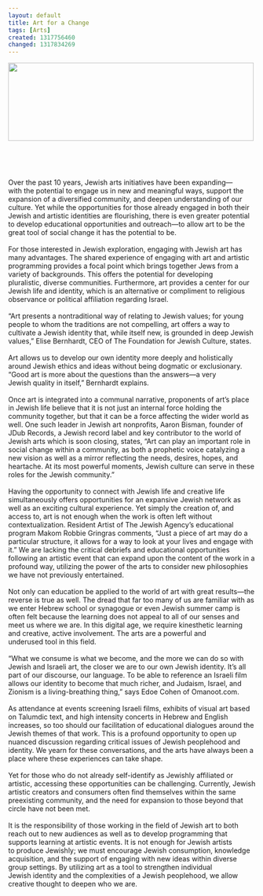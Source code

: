 ```yaml
---
layout: default
title: Art for a Change
tags: [Arts]
created: 1317756460
changed: 1317834269
---
```

<p>
	<img alt="" src="/files/Miriam - Art final.jpg" style="width: 500px; height: 159px; " /></p>
<p>
	&nbsp;</p>
<p>
	&nbsp;</p>
<div>
	Over the past 10 years, Jewish arts initiatives&nbsp;have been expanding&mdash;with&nbsp;the potential to engage us in new&nbsp;and meaningful ways, support the expansion&nbsp;of a diversified community, and deepen&nbsp;understanding of our culture. Yet while the&nbsp;opportunities for those already engaged in&nbsp;both their Jewish and artistic identities are&nbsp;flourishing, there is even greater potential to&nbsp;develop educational opportunities and outreach&mdash;to allow art to be the great tool of&nbsp;social change it has the potential to be.&nbsp;</div>
<div>
	&nbsp;</div>
<div>
	For those interested in Jewish exploration,&nbsp;engaging with Jewish art has many&nbsp;advantages. The shared experience of engaging&nbsp;with art and artistic programming&nbsp;provides a focal point which brings together&nbsp;Jews from a variety of backgrounds. This offers&nbsp;the potential for developing pluralistic,&nbsp;diverse communities. Furthermore, art provides&nbsp;a center for our Jewish life and identity,&nbsp;which is an alternative or compliment&nbsp;to religious observance or political affiliation&nbsp;regarding Israel.</div>
<div>
	&nbsp;</div>
<div>
	&ldquo;Art presents a nontraditional way of&nbsp;relating to Jewish values; for young people&nbsp;to whom the traditions are not compelling,&nbsp;art offers a way to cultivate a Jewish identity&nbsp;that, while itself new, is grounded in deep&nbsp;Jewish values,&rdquo; Elise Bernhardt, CEO of&nbsp;The Foundation for Jewish Culture, states.</div>
<div>
	&nbsp;</div>
<div>
	Art allows us to develop our own identity&nbsp;more deeply and holistically around Jewish&nbsp;ethics and ideas without being dogmatic&nbsp;or exclusionary. &ldquo;Good art is more about the&nbsp;questions than the answers&mdash;a very Jewish&nbsp;quality in itself,&rdquo; Bernhardt explains.</div>
<div>
	&nbsp;</div>
<div>
	Once art is integrated into a communal&nbsp;narrative, proponents of art&rsquo;s place in Jewish&nbsp;life believe that it is not just an internal&nbsp;force holding the community together,&nbsp;but that it can be a force affecting the wider&nbsp;world as well. One such leader in Jewish art&nbsp;nonprofits, Aaron Bisman, founder of JDub&nbsp;Records, a Jewish record label and key contributor&nbsp;to the world of Jewish arts which&nbsp;is soon closing, states, &ldquo;Art can play an important&nbsp;role in social change within a community,&nbsp;as both a prophetic voice catalyzing&nbsp;a new vision as well as a mirror reflecting&nbsp;the needs, desires, hopes, and heartache. At&nbsp;its most powerful moments, Jewish culture&nbsp;can serve in these roles for the Jewish community.&rdquo;&nbsp;</div>
<div>
	&nbsp;</div>
<div>
	Having the opportunity to connect with&nbsp;Jewish life and creative life simultaneously&nbsp;offers opportunities for an expansive Jewish&nbsp;network as well as an exciting cultural experience.&nbsp;Yet simply the creation of, and access&nbsp;to, art is not enough when the work is often&nbsp;left without contextualization.&nbsp;Resident Artist of The Jewish Agency&rsquo;s&nbsp;educational program Makom Robbie Gringras&nbsp;comments, &ldquo;Just a piece of art may do&nbsp;a particular structure, it allows for a way to&nbsp;look at your lives and engage with it.&rdquo; We are&nbsp;lacking the critical debriefs and educational&nbsp;opportunities following an artistic event that&nbsp;can expand upon the content of the work in&nbsp;a profound way, utilizing the power of the&nbsp;arts to consider new philosophies we have&nbsp;not previously entertained.&nbsp;</div>
<div>
	&nbsp;</div>
<div>
	Not only can education be applied to the&nbsp;world of art with great results&mdash;the reverse&nbsp;is true as well. The dread that far too many&nbsp;of us are familiar with as we enter Hebrew&nbsp;school or synagogue or even Jewish summer&nbsp;camp is often felt because the learning does&nbsp;not appeal to all of our senses and meet us&nbsp;where we are. In this digital age, we require&nbsp;kinesthetic learning and creative, active involvement.&nbsp;The arts are a powerful and underused&nbsp;tool in this field.</div>
<div>
	&nbsp;</div>
<div>
	&ldquo;What we consume is what we become,&nbsp;and the more we can do so with Jewish and&nbsp;Israeli art, the closer we are to our own Jewish&nbsp;identity. It&rsquo;s all part of our discourse,&nbsp;our language. To be able to reference an Israeli&nbsp;film allows our identity to become that&nbsp;much richer, and Judaism, Israel, and Zionism&nbsp;is a living-breathing thing,&rdquo; says Edoe&nbsp;Cohen of Omanoot.com.</div>
<div>
	&nbsp;</div>
<div>
	As attendance at events screening Israeli&nbsp;films, exhibits of visual art based on Talumdic&nbsp;text, and high intensity concerts in Hebrew&nbsp;and English increases, so too should&nbsp;our facilitation of educational dialogues&nbsp;around the Jewish themes of that work. This&nbsp;is a profound opportunity to open up nuanced&nbsp;discussion regarding critical issues of&nbsp;Jewish peoplehood and identity. We yearn&nbsp;for these conversations, and the arts have&nbsp;always been a place where these experiences&nbsp;can take shape.</div>
<div>
	&nbsp;</div>
<div>
	Yet for those who do not already self-identify&nbsp;as Jewishly affiliated or artistic, accessing&nbsp;these opportunities can be challenging.&nbsp;Currently, Jewish artistic creators and&nbsp;consumers often find themselves within the&nbsp;same preexisting community, and the need&nbsp;for expansion to those beyond that circle&nbsp;have not been met.&nbsp;</div>
<div>
	&nbsp;</div>
<div>
	It is the responsibility of those working&nbsp;in the field of Jewish art to both reach out&nbsp;to new audiences as well as to develop programming&nbsp;that supports learning at artistic&nbsp;events. It is not enough for Jewish artists to&nbsp;produce Jewishly; we must encourage Jewish&nbsp;consumption, knowledge acquisition,&nbsp;and the support of engaging with new ideas&nbsp;within diverse group settings. By utilizing&nbsp;art as a tool to strengthen individual Jewish&nbsp;identity and the complexities of a Jewish&nbsp;peoplehood, we allow creative thought to&nbsp;deepen who we are.</div>

